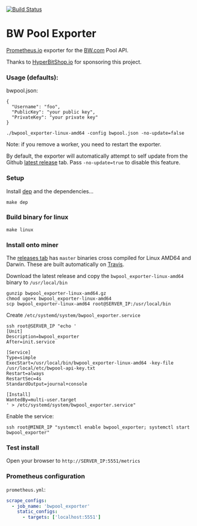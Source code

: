 [![Build Status](https://travis-ci.org/blockassets/bwpool_exporter.svg?branch=master)](https://travis-ci.org/blockassets/bwpool_exporter)

# BW Pool Exporter

[Prometheus.io](https://prometheus.io/) exporter for the [BW.com](https://bw.com) Pool API.

Thanks to [HyperBitShop.io](https://hyperbitshop.io) for sponsoring this project.

### Usage (defaults):

bwpool.json:

```
{
  "Username": "foo",
  "PublicKey": "your public key",
  "PrivateKey": "your private key"
}
```

```
./bwpool_exporter-linux-amd64 -config bwpool.json -no-update=false
```

Note: if you remove a worker, you need to restart the exporter.

By default, the exporter will automatically attempt to self update from the Github [latest release](https://github.com/blockassets/bwpool_exporter/releases) tab. Pass `-no-update=true` to disable this feature.

### Setup

Install [dep](https://github.com/golang/dep) and the dependencies...

`make dep`

### Build binary for linux

`make linux`

### Install onto miner

The [releases tab](https://github.com/blockassets/bwpool_exporter/releases) has `master` binaries cross compiled for Linux AMD64 and Darwin. These are built automatically on [Travis](https://travis-ci.org/blockassets/bwpool_exporter).

Download the latest release and copy the `bwpool_exporter-linux-amd64` binary to `/usr/local/bin`

```
gunzip bwpool_exporter-linux-amd64.gz
chmod ugo+x bwpool_exporter-linux-amd64
scp bwpool_exporter-linux-amd64 root@SERVER_IP:/usr/local/bin
```

Create `/etc/systemd/system/bwpool_exporter.service`

```
ssh root@SERVER_IP "echo '
[Unit]
Description=bwpool_exporter
After=init.service

[Service]
Type=simple
ExecStart=/usr/local/bin/bwpool_exporter-linux-amd64 -key-file /usr/local/etc/bwpool-api-key.txt
Restart=always
RestartSec=4s
StandardOutput=journal+console

[Install]
WantedBy=multi-user.target
' > /etc/systemd/system/bwpool_exporter.service"
```

Enable the service:

```
ssh root@MINER_IP "systemctl enable bwpool_exporter; systemctl start bwpool_exporter"
```

### Test install

Open your browser to `http://SERVER_IP:5551/metrics`

### Prometheus configuration

`prometheus.yml`:

```yaml
scrape_configs:
  - job_name: 'bwpool_exporter'
    static_configs:
      - targets: ['localhost:5551']
```
